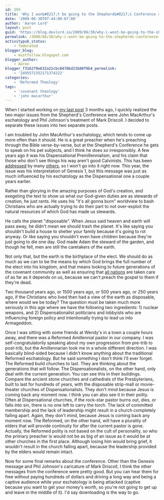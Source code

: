 ```yaml
---
id: 293
title: 'Why I won&#8217;t be going to the Shepherd&#8217;s Conference any time soon, Part 2: John MacArthur'
date: '2009-06-30T07:44:00-07:00'
author: 'Aaron Lord'
layout: post
guid: 'https://blog.devlord.io/2009/06/30/why-i-wont-be-going-to-the-shepherds-conference-any-time-soon-part-2-john-macarthur/'
permalink: /2009/06/30/why-i-wont-be-going-to-the-shepherds-conference-any-time-soon-part-2-john-macarthur/
activitypub_status:
    - federated
blogger_blog:
    - mustfollow.blogspot.com
blogger_author:
    - Aaron
blogger_f316279e632a22cbc8478bd21b80f9b4_permalink:
    - '2495571352171374222'
categories:
    - 'Reformed Theology'
tags:
    - 'covenant theology'
    - 'john macarthur'
---
```


When I started working on <a href="/2009/06/30/why-i-wont-be-going-to-the-shepherds-conference-anytime-soon-part-1-phil-johnson/">my last post</a> 3 months ago, I quickly realized the two major issues from the Shepherd's Conference were John MacArthur's eschatology and Phil Johnson's treatment of Mark Driscoll. I decided to separate these issues into two separate posts.

I am troubled by John MacArthur's eschatology, which tends to come up more often than it should. He is a great preacher when he's preaching through the Bible verse-by-verse, but at the Shepherd's Conference he gets to speak on his pet subjects, and I think he does so irresponsibly. A few years ago it was his Dispensational Premillennialism, and his claim that those who don't see things his way aren't good Calvinists. This has been <a href="http://kimriddlebarger.squarespace.com/the-latest-post/2007/3/13/why-john-macarthur-is-not-reformed.html#comment723422">addressed</a> by many <a href="http://apologus.wordpress.com/2007/06/27/every-self-professed-calvinist-should-be-what%22/">others</a>, so I won't go into it right now. This year, the issue was his interpretation of Genesis 1, but this message was just as much influenced by his eschatology as the Dispensational one a couple years earlier.

Rather than glorying in the amazing purposes of God's creation, and exegeting the text to show us what our God-given duties are as stewards of creation, he just rants. He uses his "it's all gonna burn" worldview to bash Christians who are actually trying to do their part to not over-exploit the natural resources of which God has made us stewards.

He calls the planet "disposable". When Jesus said heaven and earth will pass away, he didn't mean we should trash the planet. It's like saying you shouldn't build a house to shelter your family because it's going to rot anyway. Or like saying you shouldn't even have children because they're just going to die one day. God made Adam the steward of the garden, and though he fell, men are still the caretakers of the earth.

Not only that, but the earth is the birthplace of the elect. We should do as much as we can to be the means by which God brings the full number of the elect into his kingdom, and that means looking to future generations of the covenant community as well as ensuring that <a href="http://www.gnpcb.org/esv/search/?q=Matthew+28%3A16-20">all nations</a> are taken care of as far as it depends on us, because we can't preach the gospel to them if they're dead.

Two thousand years ago, or 1500 years ago, or 500 years ago, or 250 years ago, if the Christians who lived then had a view of the earth as disposable, where would we be today? The question must be taken much more seriously in this age where we have the following two ingredients: 1) nuclear weapons, and 2) Dispensationalist politicians and lobbyists who are influencing foreign policy and intentionally trying to lead us into Armageddon.

Once I was sitting with some friends at Wendy's in a town a couple hours away, and there was a Reformed Amillennial pastor in our company. I was self-congratulatorily speaking about my own progression from pre-trib to post-trib, but the Amillennarian took me in a whole different direction. I was basically blind-sided because I didn't know anything about the traditional Reformed eschatology. But he said something I don't think I'll ever forget. The Reformed build churches to last. They are thinking about the generations that will follow. The Dispensationalists, on the other hand, only deal with the current generation. You can see this in their buildings. Compare the ancient stone churches and cathedrals of the Presbyterians, built to last for hundreds of years, with the disposable strip-mall or movie-theater churches of Dispensationalists. They don't mind because Jesus is coming back any moment now. I think you can also see it in their polity. Often at Dispensational churches, if the rock-star pastor burns out, dies, or falls into sin, there is no one left to carry the torch. The lack of committed membership and the lack of leadership might result in a church completely falling apart. Again, they don't mind, because Jesus is coming back any moment now. The Reformed, on the other hand, will have a plurality of elders that will provide continuity for after the current pastor is gone. Actually, the Reformed polity is not based on the cult of personality, so who the primary preacher is would not be as big of an issue as it would be at other churches in the first place. Although losing him would bring grief, it wouldn't result in the church falling apart, because the leadership provided by the elders would remain intact.

Now for some final remarks about the conference. Other than the Genesis message and Phil Johnson's caricature of Mark Driscoll, I think the other messages from the conference were pretty good. But you can hear them for free without paying hundreds of dollars and driving a long way and being a captive audience while your eschatology is being attacked (captive because you want to get your money's worth, so you're not going to get up and leave in the middle of it). I'd say downloading is the way to go.
